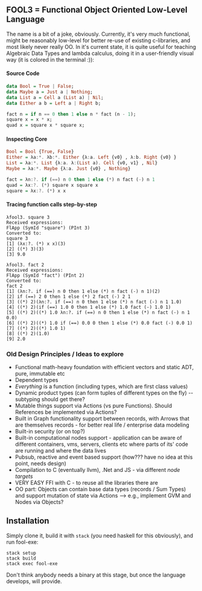 ## FOOL3 = Functional Object Oriented Low-Level Language

The name is a bit of a joke, obviously. Currently, it's very much functional, might be reasonably low-level for better re-use of existing c-libraries, and most likely never really OO. In it's current state, it is quite useful for teaching Algebraic Data Types and lambda calculus, doing it in a user-friendly visual way (it is colored in the terminal :)):

#### Source Code
```haskell
data Bool = True | False;
data Maybe a = Just a | Nothing;
data List a = Cell a (List a) | Nil;
data Either a b = Left a | Right b;

fact n = if n == 0 then 1 else n * fact (n - 1);
square x = x * x;
quad x = square x * square x;
```

#### Inspecting Core
```haskell
Bool = Bool {True, False} 
Either = λa:*. λb:*. Either {λ:a. Left {v0} , λ:b. Right {v0} } 
List = λa:*. List {λ:a. λ:(List a). Cell {v0, v1} , Nil} 
Maybe = λa:*. Maybe {λ:a. Just {v0} , Nothing} 

fact = λn:?. if (==) n 0 then 1 else (*) n fact (-) n 1
quad = λx:?. (*) square x square x
square = λx:?. (*) x x
```

#### Tracing function calls step-by-step
```
λfool3. square 3
Received expressions: 
FlApp (SymId "square") (PInt 3)
Converted to:
square 3
[1]	(λx:?. (*) x x)(3)
[2]	((*) 3)(3)
[3]	9.0

λfool3. fact 2
Received expressions: 
FlApp (SymId "fact") (PInt 2)
Converted to:
fact 2
[1]	(λn:?. if (==) n 0 then 1 else (*) n fact (-) n 1)(2)
[2]	if (==) 2 0 then 1 else (*) 2 fact (-) 2 1
[3]	((*) 2)(λn:?. if (==) n 0 then 1 else (*) n fact (-) n 1 1.0)
[4]	((*) 2)(if (==) 1.0 0 then 1 else (*) 1.0 fact (-) 1.0 1)
[5]	((*) 2)((*) 1.0 λn:?. if (==) n 0 then 1 else (*) n fact (-) n 1 0.0)
[6]	((*) 2)((*) 1.0 if (==) 0.0 0 then 1 else (*) 0.0 fact (-) 0.0 1)
[7]	((*) 2)((*) 1.0 1)
[8]	((*) 2)(1.0)
[9]	2.0
```


### Old Design Principles / Ideas to explore

- Functional math-heavy foundation with efficient vectors and static ADT, pure, immutable etc
- Dependent types
- *Everything* is a function (including types, which are first class values)
- Dynamic product types (can form tuples of different types on the fly) -- subtyping should get there?
- Mutable things support via Actions (vs pure Functions). Should References be implemented via Actions?
- Built in Graph functionality support between records, with Arrows that are themselves records - for better real life / enterprise data modeling
- Built-in security (or on top?)
- Built-in computational nodes support - application can be aware of different containers, vms, servers, clients etc where parts of its' code are running and where the data lives
- Pubsub, reactive and event based support (how??? have no idea at this point, needs design)
- Compilation to C (eventually llvm), .Net and JS - via different *node targets*
- VERY EASY FFI with C - to reuse all the libraries there are
- OO part: Objects can contain base data types (records / Sum Types) and support mutation of state via Actions --> e.g., implement GVM and Nodes via Objects?

## Installation

Simply clone it, build it with `stack` (you need haskell for this obviously), and run fool-exe:

```
stack setup
stack build
stack exec fool-exe
```

Don't think anybody needs a binary at this stage, but once the language develops, will provide.
